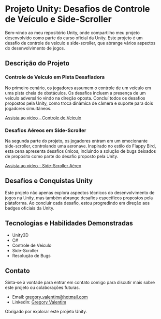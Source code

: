 # Projeto Unity: Desafios de Controle de Veículo e Side-Scroller

Bem-vindo ao meu repositório Unity, onde compartilho meu projeto desenvolvido como parte do curso oficial da Unity. Este projeto é um desafio de controle de veículo e side-scroller, que abrange vários aspectos do desenvolvimento de jogos.

## Descrição do Projeto

### Controle de Veículo em Pista Desafiadora
No primeiro cenário, os jogadores assumem o controle de um veículo em uma pista cheia de obstáculos. Os desafios incluem a presença de um veículo adversário vindo na direção oposta. Concluí todos os desafios propostos pela Unity, como troca dinâmica de câmera e suporte para dois jogadores simultâneos.

[Assista ao vídeo - Controle de Veículo]()

### Desafios Aéreos em Side-Scroller
Na segunda parte do projeto, os jogadores entram em um emocionante side-scroller, controlando uma aeronave. Inspirado no estilo do Flappy Bird, esta cena apresenta desafios únicos, incluindo a solução de bugs deixados de propósito como parte do desafio proposto pela Unity.

[Assista ao vídeo - Side-Scroller Aéreo]()

## Desafios e Conquistas Unity
Este projeto não apenas explora aspectos técnicos do desenvolvimento de jogos na Unity, mas também abrange desafios específicos propostos pela plataforma. Ao concluir cada desafio, estou progredindo em direção aos badges oficiais da Unity.

## Tecnologias e Habilidades Demonstradas

- Unity3D
- C#
- Controle de Veículo
- Side-Scroller
- Resolução de Bugs

## Contato

Sinta-se à vontade para entrar em contato comigo para discutir mais sobre este projeto ou colaborações futuras.

- Email: gregory_valentim@hotmail.com
- LinkedIn: [Gregory Valentim](https://www.linkedin.com/in/gregory-valentim/)

Obrigado por explorar este projeto Unity.
